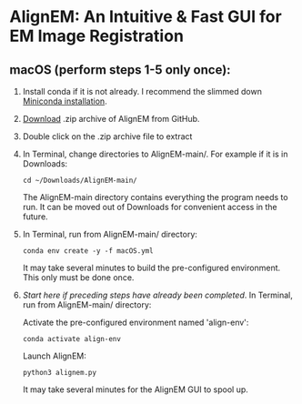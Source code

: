 # AlignEM: An Intuitive & Fast GUI for EM Image Registration

## macOS (perform steps 1-5 only once):
1. Install conda if it is not already. I recommend the slimmed down [Miniconda installation](https://www.anaconda.com/docs/getting-started/miniconda/install).
2. [Download](https://github.com/joelyancey/AlignEM/archive/refs/heads/main.zip) .zip archive of AlignEM from GitHub.
3. Double click on the .zip archive file to extract
4. In Terminal, change directories to AlignEM-main/. For example if it is in Downloads:
   
   `cd ~/Downloads/AlignEM-main/`
   
   The AlignEM-main directory contains everything the program needs to run. It can be moved out of Downloads for convenient access in the future.
5. In Terminal, run from AlignEM-main/ directory:
   
   `conda env create -y -f macOS.yml`
   
   It may take several minutes to build the pre-configured environment. This only must be done once. 
6. *Start here if preceding steps have already been completed*. In Terminal, run from AlignEM-main/ directory:

   Activate the pre-configured environment named 'align-env':

   `conda activate align-env`

   Launch AlignEM:

   `python3 alignem.py`
   
   It may take several minutes for the AlignEM GUI to spool up.
